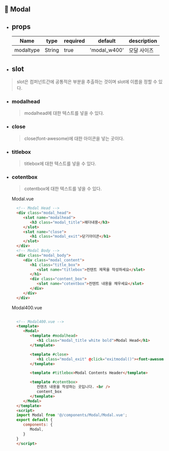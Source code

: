 ## 🧴 Modal
- ## props  
   |Name|type|required|default|description|
   |-----|-----|-----|-----|-----|
   |modaltype|String|true|'modal_w400'|모달 사이즈| 

- ## slot
 > slot은 컴퍼넌트간에 공통적은 부분을 추출하는 것이며 slot에 이름을 정할 수 있다.
  * ### **modalhead**
    > modalhead에 대한 텍스트를 넣을 수 있다.
  
  * ### **close**
    > close(font-awesome)에 대한 아이콘을 넣는 곳이다.

  * ### **titlebox**
    > titlebox에 대한 텍스트를 넣을 수 있다.

  * ### **cotentbox**
    > cotentbox에 대한 텍스트를 넣을 수 있다.


    Modal.vue
    ```html javascript
      <!-- Modal Head -->
      <div class="modal_head">
         <slot name="modalhead">
            <h3 class="modal_title">헤더내용</h3>
         </slot>
         <slot name="close">
            <h1 class="modal_exit">닫기아이콘</h1>
         </slot>
      </div>
      <!-- Modal Body -->
      <div class="modal_body">
         <div class="modal_content">
            <h1 class="title_box">
               <slot name="titlebox">컨텐트 제목을 작성하세요</slot>
            </h1>
            <div class="content_box">
               <slot name="cotentbox">컨텐트 내용을 채우세요</slot>
            </div>
         </div>
      </div> 
    ```

    Modal400.vue
    
    ```html javascript
   
      <!-- Modal400.vue -->  
      <template>
         <Modal>
            <template #modalhead>
               <h1 class="modal_title white bold">Modal Head</h1>
            </template>

            <template #close>
               <h1 class="modal_exit" @click="exitmodal()"><font-awesome-icon class="white" icon="xmark" /></h1>
            </template>

            <template #titlebox>Modal Contents Header</template>

            <template #cotentbox>
               컨텐츠 내용을 작성하는 곳입니다. <br />
               content_box
            </template>
         </Modal>
      </template>
      <script>
      import Modal from '@/components/Modal/Modal.vue';
      export default {
         components: {
            Modal,
         }
      }
      </script> 
    ```